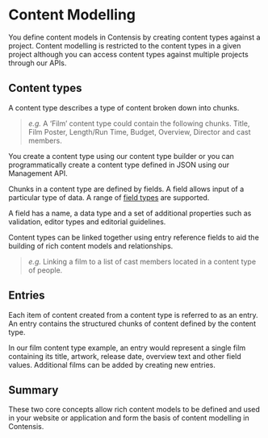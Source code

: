 # Content Modelling

You define content models in Contensis by creating content types  against a project. Content modelling is restricted to the content types in a given project although you can access content types against multiple projects through our APIs.

## Content types
A content type describes a type of content broken down into chunks.

> *e.g.* A ‘Film’ content type could contain the following chunks. Title, Film Poster, Length/Run Time, Budget, Overview, Director and cast members.

You create a content type using our content type builder or you can programmatically create a content type defined in JSON using our Management API.

Chunks in a content type are defined by fields. A field allows input of a particular type of data. A range of [field types]() are supported.

A field has a name, a data type and a set of additional properties such as validation, editor types and editorial guidelines.

Content types can be linked together using entry reference fields to aid the building of rich content models and relationships.

> *e.g.* Linking a film to a list of cast members located in a content type of people.

## Entries
Each item of content created from a content type is referred to as an entry. An entry contains the structured chunks of content defined by the content type.

In our film content type example, an entry would represent a single film containing its title, artwork, release date, overview text and other field values. Additional films can be added by creating new entries.

## Summary
These two core concepts allow rich content models to be defined and used in your website or application and form the basis of content modelling in Contensis.


